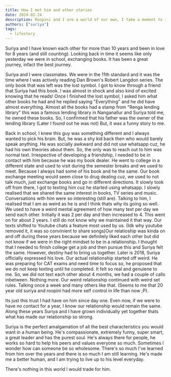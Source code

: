 ```yaml
---
title: How I met him and other stories
date: 2024-02-24
description: Roopini and I are a world of our own, I take a moment to reflect on what bought us together and what our values are:e
authors: ["suriya"]
tags:
  - lifestory
---
```

 

Suriya and I have known each other for more than 10 years and been in love for 8 years (and still counting). Looking back in time it seems like only yesterday we were in school, exchanging books. It has been a great journey, infact the best journey. 

Suriya and I were classmates. We were in the 11th standard and it was the time where I was actively reading Dan Brown's Robert Langdon series. The only book that was left was the lost symbol. I got to know through a friend that Suriya had this book. I was almost in shock and also kind of excited knowing that he reads! Once I finished the lost symbol, I asked him what other books he had and he replied saying "Everything" and he did have almost everything. Almost all the books had a stamp from "Renga lending library" this was a famous lending library in Nanganallur and Suriya told me, he owned these books. So, I confirmed that his father was the owner of the lending library (Later I found out he was not) But, it was a funny story to me. 
 

Back in school, I knew this guy was something different and I always wanted to pick his brain. But, he was a shy kid back then who would barely speak anything. He was socially awkward and did not use whatsapp cuz, he had his own theories about them. So, the only was to reach out to him was normal text. Irrespective of developing a friendship, I needed to be in contact with him because he was my book dealer. He went to college in a different state and used to visit during the semester breaks and we used to meet. Because I always had some of his book and he the same. Our book exchange meeting would seem close to drug dealing cuz, we used to not talk much, just exchange books and go in different directions. It slowly took off from there, I got to texting him cuz he started using whatsapp. I slowly realised that we shared the same interest in books, TV series and music. Conversations with him were so interesting (still are). Talking to him, I realised that I am as weird as he is and I think thats why its going so well. We used to have a weird mental agreement of how many text per day we send each other. Initially it was 2 per day and then increased to 4. This went on for about 2 years. I still do not know why we maintained it that way. Our texts shifted to Youtube chats a feature most used by us. (Idk why youtube removed it, it was so convinient to share songs)Our relatioship was kinda on and off during these years because we definitely liked each other but did not know if we were in the right mindset to be in a relationship. I thought that I needed to finish college get a job and then pursue this and Suriya felt the same. However, destiny had to bring us together. Later is 2018, Suriya officially expressed his love. Our actual relationship started off weird. He was preparing for CAT exams and need time to focus so, he proposed that we do not keep texting until he completed. It felt so real and genuiene to me. So, we did not text each other about 4 months, we had a couple of calls inbetween. Nothing more. Our weird relationship continued with weird set rules. Talking once a week and many others like that. (Seems to me that 20 year old suriya and roopini had more self control in life than now ;P). 

Its just this trust I had have on him since day one. Even now, if we were to have no contact for a year, I know our relationship would remain the same. Along these years Suriya and I have grown individually yet together thats what has made our relationship so strong. 

Suriya is the perfect amalgamation of all the best characteristics you would want in a human being. He's compassionate, extremely funny, super smart, a great leader and has the purest soul. He's always there for people, he works so hard to help his peers and values everyone so much. Sometimes I wonder how can someone be so wholesome. There's so much I've learned from him over the years and there is so much I am still learning. He's made me a better human, and I am trying to live up to his level everyday.  

There's nothing in this world I would trade for him.